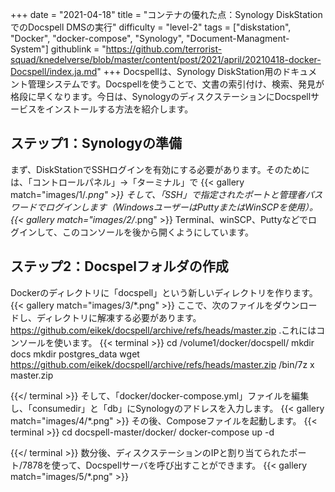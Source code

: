 +++
date = "2021-04-18"
title = "コンテナの優れた点：Synology DiskStationでのDocspell DMSの実行"
difficulty = "level-2"
tags = ["diskstation", "Docker", "docker-compose", "Synology", "Document-Managment-System"]
githublink = "https://github.com/terrorist-squad/knedelverse/blob/master/content/post/2021/april/20210418-docker-Docspell/index.ja.md"
+++
Docspellは、Synology DiskStation用のドキュメント管理システムです。Docspellを使うことで、文書の索引付け、検索、発見が格段に早くなります。今日は、SynologyのディスクステーションにDocspellサービスをインストールする方法を紹介します。
## ステップ1：Synologyの準備
まず、DiskStationでSSHログインを有効にする必要があります。そのためには、「コントロールパネル」→「ターミナル」で
{{< gallery match="images/1/*.png" >}}
そして、「SSH」で指定されたポートと管理者パスワードでログインします（WindowsユーザーはPuttyまたはWinSCPを使用）。
{{< gallery match="images/2/*.png" >}}
Terminal、winSCP、Puttyなどでログインして、このコンソールを後から開くようにしています。
## ステップ2：Docspelフォルダの作成
Dockerのディレクトリに「docspell」という新しいディレクトリを作ります。
{{< gallery match="images/3/*.png" >}}
ここで、次のファイルをダウンロードし、ディレクトリに解凍する必要があります。https://github.com/eikek/docspell/archive/refs/heads/master.zip .これにはコンソールを使います。
{{< terminal >}}
cd /volume1/docker/docspell/
mkdir docs
mkdir postgres_data
wget https://github.com/eikek/docspell/archive/refs/heads/master.zip 
/bin/7z x master.zip

{{</ terminal >}}
そして、「docker/docker-compose.yml」ファイルを編集し、「consumedir」と「db」にSynologyのアドレスを入力します。
{{< gallery match="images/4/*.png" >}}
その後、Composeファイルを起動します。
{{< terminal >}}
cd docspell-master/docker/
docker-compose up -d

{{</ terminal >}}
数分後、ディスクステーションのIPと割り当てられたポート/7878を使って、Docspellサーバを呼び出すことができます。
{{< gallery match="images/5/*.png" >}}
